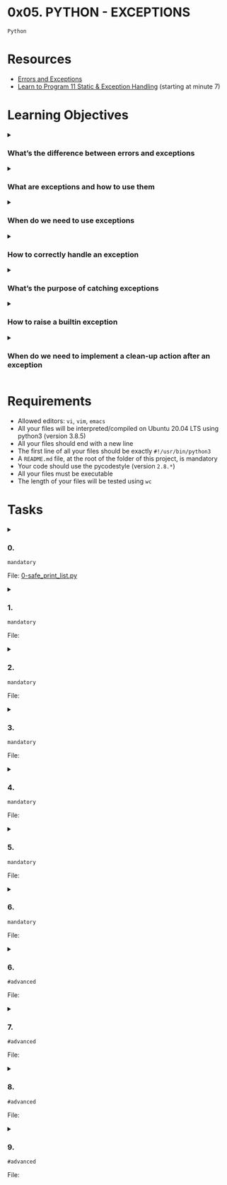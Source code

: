 # **0x05. PYTHON - EXCEPTIONS**
`Python`

<!-- # Background Context -->

# Resources
- [Errors and Exceptions](https://docs.python.org/3/tutorial/errors.html)
- [Learn to Program 11 Static & Exception Handling](https://www.youtube.com/watch?v=7vbgD-3s-w4) (starting at minute 7)

<!-- man or help:
- `` -->

# Learning Objectives
<details>
<summary><h3>What’s the difference between errors and exceptions</h3></summary>

In Python, both errors and exceptions are types of issues that can occur during program execution, but they serve different purposes and are handled in distinct ways.

1. **Errors:**
Errors are issues that prevent the program from running successfully. They are generally more severe and occur when there is a problem that Python cannot recover from. Errors are typically detected during the program's compilation phase (before execution) and can include things like syntax errors or import errors.

   For example, if you have a syntax error like a missing parenthesis or an undefined variable, Python will raise an error and your program won't run at all.

2. **Exceptions:**
Exceptions are issues that occur during the execution of a program and can disrupt the normal flow of the program. They are usually caused by external factors or unexpected conditions that the programmer might not have anticipated. Python provides a mechanism to handle exceptions gracefully, allowing you to catch them and take appropriate action rather than letting the program crash.

   Exceptions can be caused by various reasons such as dividing by zero, attempting to access an index that doesn't exist in a list, or opening a file that doesn't exist. When an exception occurs, Python raises an exception object, and you can catch and handle it using `try` and `except` blocks.

Here's an example that demonstrates the difference between errors and exceptions in Python:

```python
# Error - Syntax error
print("Hello World"

try:
    # Exception - Division by zero
    result = 10 / 0
except ZeroDivisionError:
    print("Cannot divide by zero.")
```

In this example, the syntax error (`print("Hello World"`) is an error that prevents the program from running, while the division by zero (`10 / 0`) is an exception that can be caught and handled using an exception handler.

To sum up, errors are issues detected during the program's compilation phase that prevent it from running, while exceptions are issues that occur during runtime and can be caught and managed using exception handling mechanisms.

<br>
<br>
<p align="center">***********</p>

> **What's the difference between Compilation time and Runtime:**<br>
   ***Compilation Time***: *This is the phase where the source code is translated into machine-readable code and checked for syntax errors. It is a preparatory step before the program can be executed.*<br>
   ***Runtime***: *This is the phase where the compiled code is actually executed by the computer's processor. It involves processing data, performing calculations, and carrying out the tasks defined by the program.*
</details>

<details>
<summary><h3>What are exceptions and how to use them</h3></summary>

Exceptions in Python are a way of handling and managing runtime errors or exceptional conditions that can arise during the execution of a program. Instead of letting the program crash when an error occurs, you can use exception handling to gracefully handle these errors and continue the program's execution. This prevents abrupt termination and allows you to provide meaningful feedback to users or take specific actions to recover from the error.

In Python, exceptions are represented by classes, and each type of exception corresponds to a specific class. For example, the built-in `ZeroDivisionError` class represents an exception that occurs when you attempt to divide by zero. When an exception is raised, Python generates an exception object containing information about the error, such as its type and a description.

The basic structure for handling exceptions in Python is the `try` and `except` block:

```python
try:
    # Code that might raise an exception
    result = 10 / 0  # This will raise a ZeroDivisionError
except ZeroDivisionError:
    # Code to handle the exception
    print("Cannot divide by zero.")
```

In this example, the code inside the `try` block attempts to divide `10` by `0`, which raises a `ZeroDivisionError` exception. The program then jumps to the corresponding `except` block, where you can provide instructions on how to handle the exception. In this case, the message "Cannot divide by zero." will be printed.

You can also catch multiple types of exceptions by using multiple `except` blocks or a single `except` block with multiple exception types:

```python
try:
    # Code that might raise exceptions
    value = int("not_an_integer")  # This will raise a ValueError
except ZeroDivisionError:
    print("Cannot divide by zero.")
except ValueError:
    print("Invalid integer value.")
```

If you want to catch all exceptions (not recommended in most cases), you can use a more general `except` block without specifying the exception type:

```python
try:
    # Code that might raise exceptions
    result = 10 / 0  # This will raise a ZeroDivisionError
except:
    print("An exception occurred.")
```

In addition to `try` and `except`, you can use other clauses with exception handling:

- `else`: Code in the `else` block is executed if no exceptions are raised in the `try` block.
- `finally`: Code in the `finally` block is always executed, regardless of whether an exception was raised. It's often used for cleanup tasks like closing files or releasing resources.

```python
try:
    # Code that might raise an exception
    value = 10 / 2
except ZeroDivisionError:
    print("Cannot divide by zero.")
else:
    print("Result:", value)
finally:
    print("Done.")
```

By using exception handling, you can make your Python programs more robust and user-friendly by gracefully handling errors and ensuring that your program can recover from unexpected situations.
</details>

<details>
<summary><h3>When do we need to use exceptions</h3></summary>

You should use exceptions in Python whenever you want to handle runtime errors or exceptional situations in a controlled and graceful manner. Exceptions are particularly useful when you want to prevent your program from crashing due to unexpected errors and provide meaningful feedback to users or take specific actions to recover from the errors.

Here are some scenarios where you might want to use exceptions along with code examples:

1. **Input Validation:**
   When you're accepting user input, it's a good practice to validate the input and handle invalid cases using exceptions. For example, when converting user input to an integer:

   ```python
   try:
       user_input = input("Enter an integer: ")
       value = int(user_input)
   except ValueError:
       print("Invalid input. Please enter a valid integer.")
   ```

2. **File Operations:**
   When working with files, exceptions can help you handle cases where the file doesn't exist or there are issues during reading/writing:

   ```python
   try:
       with open("myfile.txt", "r") as file:
           content = file.read()
   except FileNotFoundError:
       print("File not found.")
   except IOError:
       print("An error occurred while reading the file.")
   ```

3. **Networking:**
   When dealing with network-related operations, like making HTTP requests, exceptions can handle connectivity issues:

   ```python
   import requests

   try:
       response = requests.get("https://example.com")
       response.raise_for_status()  # Raises an exception for HTTP errors
   except requests.exceptions.RequestException:
       print("Error occurred while making the request.")
   ```

4. **Arithmetic Operations:**
   Handle cases where mathematical operations might result in exceptions, like division by zero:

   ```python
   try:
       result = 10 / 0
   except ZeroDivisionError:
       print("Cannot divide by zero.")
   ```

5. **Custom Exceptions:**
   You can create your own custom exceptions to handle specific situations in your code:

   ```python
   class CustomError(Exception):
       pass

   try:
       if some_condition:
           raise CustomError("Custom error message")
   except CustomError as ce:
       print("Caught custom error:", ce)
   ```

6. **Resource Management:**
   When working with external resources (like databases or external services), exceptions can ensure proper resource cleanup:

   ```python
   try:
       db_connection = connect_to_database()
       # Code that uses the database connection
   except DatabaseError:
       print("An error occurred while accessing the database.")
   finally:
       db_connection.close()  # Ensures the connection is closed even if an error occurs
   ```

In general, use exceptions when you expect that certain operations might fail due to unforeseen circumstances, and you want to handle these situations without causing your program to crash. It's important to provide informative error messages to users and to log detailed error information for debugging purposes.
</details>

<details>
<summary><h3>How to correctly handle an exception</h3></summary>

Handling exceptions in Python involves using `try` and `except` blocks to manage potential errors in your code. Here's a step-by-step guide on how to correctly handle an exception:

1. **Identify the Risky Code:**
   Determine which part of your code might raise an exception. This is the code you'll place inside the `try` block.

2. **Wrap the Risky Code in a `try` Block:**
   Enclose the potentially problematic code within a `try` block. If an exception occurs within this block, the program will jump to the corresponding `except` block.

3. **Specify the Exception Type:**
   After the `try` block, add one or more `except` blocks. Each `except` block should specify the type of exception it can handle. You can catch multiple exception types by using multiple `except` blocks or a single `except` block with multiple exception types.

4. **Handle the Exception:**
   Inside the `except` block, write code to handle the exception. This could involve displaying an error message, logging the issue, attempting an alternative action, or any other appropriate response.

5. **Optionally Include an `else` Block:**
   If you have code that should run only if no exception occurs, place it inside an `else` block after all the `except` blocks.

6. **Optionally Include a `finally` Block:**
   If you have code that should always run, regardless of whether an exception occurred or not, place it inside a `finally` block.

Here's an example demonstrating the correct handling of an exception:

```python
try:
    dividend = int(input("Enter a number to divide: "))
    divisor = int(input("Enter a divisor: "))
    result = dividend / divisor
except ZeroDivisionError:
    print("Cannot divide by zero.")
except ValueError:
    print("Please enter valid numbers.")
else:
    print("Result:", result)
finally:
    print("Division operation completed.")
```

In this example:
- The `try` block contains code that may raise exceptions (division by zero or invalid input).
- There are two `except` blocks to handle the `ZeroDivisionError` and `ValueError` exceptions separately.
- The `else` block prints the result if no exception occurs.
- The `finally` block ensures that the final message is displayed, regardless of exceptions.

When handling exceptions, it's important to provide meaningful error messages and take appropriate actions to prevent program crashes and to guide users through troubleshooting.
</details>

<details>
<summary><h3>What’s the purpose of catching exceptions</h3></summary>

Catching exceptions serves several important purposes in programming:

1. **Error Handling and Recovery:** Catching exceptions allows you to handle unexpected errors or exceptional conditions gracefully without crashing the entire program. Instead of letting an error propagate and disrupt the program's execution, you can provide alternative behavior or take corrective actions to recover from the error. This is crucial for maintaining the stability and reliability of your application.

2. **User-Friendly Feedback:** When exceptions occur, users are often presented with cryptic error messages that they may not understand. By catching exceptions and providing meaningful error messages or instructions, you can improve the user experience and help users understand what went wrong and how to proceed.

3. **Program Robustness:** Exception handling helps make your program more robust by allowing it to handle unexpected situations and errors that might occur during runtime. This prevents your program from abruptly crashing and helps it continue functioning in the presence of errors.

4. **Logging and Debugging:** When you catch and handle exceptions, you can log information about the exception, including its type, message, and potentially the stack trace. This information is valuable for diagnosing and debugging issues in your application, as it provides insight into what caused the error and where it occurred.

5. **Resource Cleanup:** Exception handling can be used to ensure that resources, such as files, network connections, or database connections, are properly closed or released, even if an error occurs. The `finally` block is often used for this purpose to guarantee cleanup operations.

6. **Control Flow:** By catching exceptions, you can control the flow of your program in response to different conditions. For instance, you might want to retry an operation if it fails due to a temporary network issue or proceed with an alternative strategy if a specific exception occurs.

7. **Security:** Handling exceptions can help protect sensitive information from leaking in error messages. By catching and handling exceptions appropriately, you can prevent exposing details that could potentially be exploited by malicious users.

8. **Third-Party Libraries:** When using third-party libraries, you might encounter exceptions specific to those libraries. Catching these exceptions allows you to handle library-specific issues and continue your application's execution without being disrupted by external errors.

Overall, catching exceptions enables you to write more reliable and user-friendly software by managing errors, maintaining control over the program's execution, and enhancing the overall user experience.
</details>

<details>
<summary><h3>How to raise a builtin exception</h3></summary>

In Python, you can create custom exceptions by defining new classes that inherit from built-in exception classes. This allows you to extend and customize the behavior of exception handling in your code. To raise a built-in exception from a custom exception class, you need to create a class that inherits from the desired built-in exception class and then raise an instance of your custom exception class. Here's how you can do it:

Let's say you want to create a custom exception named `CustomError` that inherits from the built-in `ValueError` exception. Here's how you can achieve that:

```python
class CustomError(ValueError):
    pass

def some_function(value):
    if value < 0:
        raise CustomError("Value must be non-negative")

try:
    some_function(-5)
except CustomError as e:
    print("Custom error:", e)
except ValueError as e:
    print("ValueError:", e)
```

<br>
<br>
<p align="center">*******</p>

```python
class CustomError(ValueError):
    pass
```

Here, a new custom exception class named `CustomError` is defined. This class inherits from the built-in `ValueError` class. By inheriting from `ValueError`, `CustomError` will have all the properties and behavior of a `ValueError` exception, and you can also customize it further if needed.

```python
def some_function(value):
    if value < 0:
        raise CustomError("Value must be non-negative")
```

A function named `some_function` is defined. This function takes a `value` as an argument. Inside the function, there's a condition that checks if the `value` is negative. If the condition is true (i.e., the value is negative), the function raises an instance of the `CustomError` exception with the error message "Value must be non-negative."

```python
try:
    some_function(-5)
except CustomError as e:
    print("Custom error:", e)
except ValueError as e:
    print("ValueError:", e)
```

This code is inside a `try` block, which means it's trying to execute the code within it. The `some_function(-5)` call inside the `try` block would raise a `CustomError` exception since the value `-5` is negative. In the `except` block, we catch the `CustomError` exception using `except CustomError as e:`. Here, `e` will be the instance of the raised `CustomError` exception. We print a message indicating that a custom error occurred and provide the details of the exception.

Since `CustomError` is a subclass of `ValueError`, you might expect that the `except ValueError as e:` block could also catch the exception. However, due to the way exception handling works, Python will prioritize catching the most specific exception type first, which is `CustomError`. If the `except CustomError` block was not present, then the `ValueError` block would catch the exception.

The output of this code, when executed, would be something like:
```
Custom error: Value must be non-negative
```

This example demonstrates how you can create and raise custom exceptions in Python by inheriting from built-in exception classes, allowing you to design more meaningful and context-specific error handling in your code.

When you catch exceptions using `except` blocks, it's important to catch the more specific exceptions first before catching more general ones. In this example, we catch `CustomError` before catching `ValueError`, since `CustomError` is a subclass of `ValueError`.

Remember that when creating custom exceptions, you can define additional attributes or methods in your custom exception class to provide more context or behavior specific to your application's needs.
</details>

<details>
<summary><h3>When do we need to implement a clean-up action after an exception</h3></summary>
</details>

# Requirements
- Allowed editors: `vi`, `vim`, `emacs`
- All your files will be interpreted/compiled on Ubuntu 20.04 LTS using python3 (version 3.8.5)
- All your files should end with a new line
- The first line of all your files should be exactly `#!/usr/bin/python3`
- A `README.md` file, at the root of the folder of this project, is mandatory
- Your code should use the pycodestyle (version `2.8.*`)
- All your files must be executable
- The length of your files will be tested using `wc`

# Tasks
<details>
<summary>

### 0. 
`mandatory`

File: [0-safe_print_list.py]()
</summary>

Write a function that prints `x` elements of a list.
- Prototype: `def safe_print_list(my_list=[], x=0):`
- `my_list` can contain any type (integer, string, etc.)
All elements must be printed on the same line followed by a new line.
- `x` represents the number of elements to print
- `x` can be bigger than the length of `my_list`
- Returns the real number of elements printed
- You have to use `try: / except:`
- You are not allowed to import any module
- You are not allowed to use `len()`
```bash
guillaume@ubuntu:~/0x05$ cat 0-main.py
#!/usr/bin/python3
safe_print_list = __import__('0-safe_print_list').safe_print_list

my_list = [1, 2, 3, 4, 5]

nb_print = safe_print_list(my_list, 2)
print("nb_print: {:d}".format(nb_print))
nb_print = safe_print_list(my_list, len(my_list))
print("nb_print: {:d}".format(nb_print))
nb_print = safe_print_list(my_list, len(my_list) + 2)
print("nb_print: {:d}".format(nb_print))

guillaume@ubuntu:~/0x05$ ./0-main.py
12
nb_print: 2
12345
nb_print: 5
12345
nb_print: 5
guillaume@ubuntu:~/0x05$ 
```
</details>

<details>
<summary>

### 1. 
`mandatory`

File: []()
</summary>


</details>

<details>
<summary>

### 2. 
`mandatory`

File: []()
</summary>


</details>

<details>
<summary>

### 3. 
`mandatory`

File: []()
</summary>


</details>

<details>
<summary>

### 4. 
`mandatory`

File: []()
</summary>


</details>

<details>
<summary>

### 5. 
`mandatory`

File: []()
</summary>


</details>

<details>
<summary>

### 6. 
`mandatory`

File: []()
</summary>


</details>

<details>
<summary>

### 6. 
`#advanced`

File: []()
</summary>


</details>

<details>
<summary>

### 7. 
`#advanced`

File: []()
</summary>


</details>

<details>
<summary>

### 8. 
`#advanced`

File: []()
</summary>


</details>

<details>
<summary>

### 9. 
`#advanced`

File: []()
</summary>


</details>

